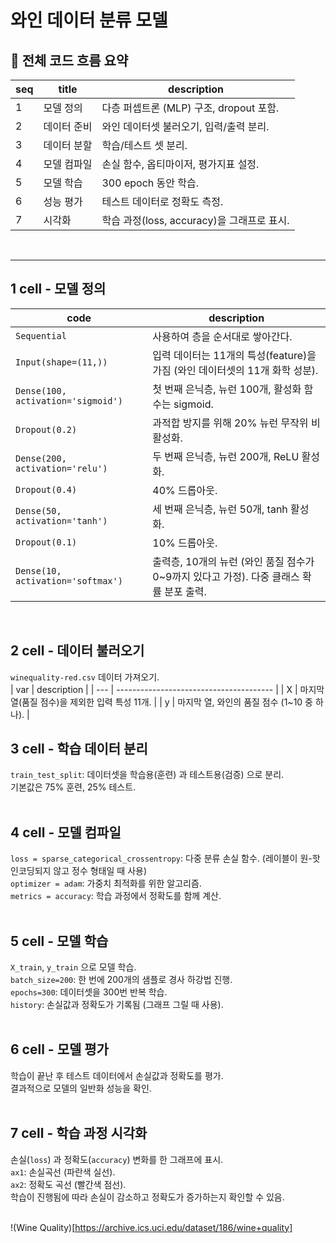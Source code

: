 # 와인 데이터 분류 모델

## 📌 전체 코드 흐름 요약
| seq |   title   | description                         |
| --- | --------- | ----------------------------------- |
|  1  | 모델 정의  | 다층 퍼셉트론 (MLP) 구조, dropout 포함. |
|  2  | 데이터 준비 | 와인 데이터셋 불러오기, 입력/출력 분리. |
|  3  | 데이터 분할 | 학습/테스트 셋 분리. |
|  4  | 모델 컴파일 | 손실 함수, 옵티마이저, 평가지표 설정. |
|  5  | 모델 학습   | 300 epoch 동안 학습. |
|  6  | 성능 평가   | 테스트 데이터로 정확도 측정. |
|  7  | 시각화     | 학습 과정(loss, accuracy)을 그래프로 표시. |
<br>

---
## 1 cell - 모델 정의
| code                               | description                                                                 |
| ---------------------------------- | --------------------------------------------------------------------------- |
| `Sequential`                       | 사용하여 층을 순서대로 쌓아간다.|
| `Input(shape=(11,))`               | 입력 데이터는 11개의 특성(feature)을 가짐 (와인 데이터셋의 11개 화학 성분).|
| `Dense(100, activation='sigmoid')` | 첫 번째 은닉층, 뉴런 100개, 활성화 함수는 sigmoid.|
| `Dropout(0.2)`                     | 과적합 방지를 위해 20% 뉴런 무작위 비활성화.|
| `Dense(200, activation='relu')`    | 두 번째 은닉층, 뉴런 200개, ReLU 활성화.|
| `Dropout(0.4)`                     | 40% 드롭아웃.|
| `Dense(50, activation='tanh')`     | 세 번째 은닉층, 뉴런 50개, tanh 활성화.|
| `Dropout(0.1)`                     | 10% 드롭아웃.|
| `Dense(10, activation='softmax')`  | 출력층, 10개의 뉴런 (와인 품질 점수가 0~9까지 있다고 가정). 다중 클래스 확률 분포 출력.|
<br>

## 2 cell - 데이터 불러오기
`winequality-red.csv` 데이터 가져오기.  
| var | description                             |
| --- | --------------------------------------- |
| X   | 마지막 열(품질 점수)을 제외한 입력 특성 11개. |
| y   | 마지막 열, 와인의 품질 점수 (1~10 중 하나).  |
<br>

## 3 cell - 학습 데이터 분리
`train_test_split`: 데이터셋을 학습용(훈련) 과 테스트용(검증) 으로 분리.  
기본값은 75% 훈련, 25% 테스트.  
<br>

## 4 cell - 모델 컴파일
`loss = sparse_categorical_crossentropy`: 다중 분류 손실 함수. (레이블이 원-핫 인코딩되지 않고 정수 형태일 때 사용)  
`optimizer = adam`: 가중치 최적화를 위한 알고리즘.  
`metrics = accuracy`: 학습 과정에서 정확도를 함께 계산.  
<br>

## 5 cell - 모델 학습
`X_train`, `y_train` 으로 모델 학습.  
`batch_size=200`: 한 번에 200개의 샘플로 경사 하강법 진행.  
`epochs=300`: 데이터셋을 300번 반복 학습.  
`history`: 손실값과 정확도가 기록됨 (그래프 그릴 때 사용).  
<br>

## 6 cell - 모델 평가
학습이 끝난 후 테스트 데이터에서 손실값과 정확도를 평가.  
결과적으로 모델의 일반화 성능을 확인.  
<br>

## 7 cell - 학습 과정 시각화
손실(`loss`) 과 정확도(`accuracy`) 변화를 한 그래프에 표시.  
`ax1`: 손실곡선 (파란색 실선).  
`ax2`: 정확도 곡선 (빨간색 점선).  
학습이 진행됨에 따라 손실이 감소하고 정확도가 증가하는지 확인할 수 있음.  
<br>

!(Wine Quality)[https://archive.ics.uci.edu/dataset/186/wine+quality]
